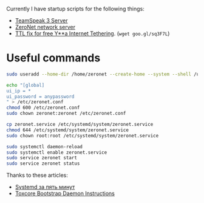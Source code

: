 Currently I have startup scripts for the following things:

- [TeamSpeak 3 Server](ts3.service)
- [ZeroNet network server](zeronet.service)
- [TTL fix for free Y\*\*a Internet Tethering](ttl-fix.service). (`wget goo.gl/sq3F7L`)

# Useful commands

```bash
sudo useradd --home-dir /home/zeronet --create-home --system --shell /usr/sbin/nologin --user-group -G debian-tor zeronet

echo "[global]
ui_ip = *
ui_password = anypassword
" > /etc/zeronet.conf
chmod 600 /etc/zeronet.conf
sudo chown zeronet:zeronet /etc/zeronet.conf

cp zeronet.service /etc/systemd/system/zeronet.service
chmod 644 /etc/systemd/system/zeronet.service
sudo chown root:root /etc/systemd/system/zeronet.service

sudo systemctl daemon-reload
sudo systemctl enable zeronet.service
sudo service zeronet start
sudo service zeronet status
```

Thanks to these articles:
- [Systemd за пять минут](https://habrahabr.ru/company/centosadmin/blog/255845/)
- [Toxcore Bootstrap Daemon Instructions](https://github.com/irungentoo/toxcore/tree/master/other/bootstrap_daemon)
